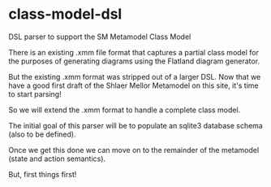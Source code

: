 # class-model-dsl
DSL parser to support the SM Metamodel Class Model

There is an existing .xmm file format that captures a partial class model for the purposes of generating diagrams using the Flatland diagram generator.

But the existing .xmm format was stripped out of a larger DSL. Now that we have a good first draft of the Shlaer Mellor Metamodel on this site, it's time to start parsing!

So we will extend the .xmm format to handle a complete class model.

The initial goal of this parser will be to populate an sqlite3 database schema (also to be defined).

Once we get this done we can move on to the remainder of the metamodel (state and action semantics).

But, first things first!
